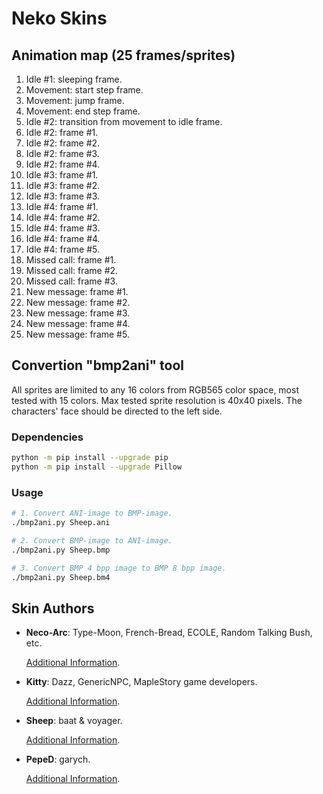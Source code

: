 Neko Skins
==========

## Animation map (25 frames/sprites)

1. Idle #1: sleeping frame.
2. Movement: start step frame.
3. Movement: jump frame.
4. Movement: end step frame.
5. Idle #2: transition from movement to idle frame.
6. Idle #2: frame #1.
7. Idle #2: frame #2.
8. Idle #2: frame #3.
9. Idle #2: frame #4.
10. Idle #3: frame #1.
11. Idle #3: frame #2.
12. Idle #3: frame #3.
13. Idle #4: frame #1.
14. Idle #4: frame #2.
15. Idle #4: frame #3.
16. Idle #4: frame #4.
17. Idle #4: frame #5.
18. Missed call: frame #1.
19. Missed call: frame #2.
20. Missed call: frame #3.
21. New message: frame #1.
22. New message: frame #2.
23. New message: frame #3.
24. New message: frame #4.
25. New message: frame #5.

## Convertion "bmp2ani" tool

All sprites are limited to any 16 colors from RGB565 color space, most tested with 15 colors. Max tested sprite resolution is 40x40 pixels. The characters' face should be directed to the left side.

### Dependencies

```bash
python -m pip install --upgrade pip
python -m pip install --upgrade Pillow
```

### Usage

```bash
# 1. Convert ANI-image to BMP-image.
./bmp2ani.py Sheep.ani

# 2. Convert BMP-image to ANI-image.
./bmp2ani.py Sheep.bmp

# 3. Convert BMP 4 bpp image to BMP 8 bpp image.
./bmp2ani.py Sheep.bm4
```

## Skin Authors

* **Neco-Arc**: Type-Moon, French-Bread, ECOLE, Random Talking Bush, etc.

    [Additional Information](https://www.spriters-resource.com/playstation_2/mbaa/sheet/28104/).

* **Kitty**: Dazz, GenericNPC, MapleStory game developers.

    [Additional Information](https://www.spriters-resource.com/pc_computer/maplestory/sheet/21897/).

* **Sheep**: baat & voyager.

    [Additional Information](https://forum.motofan.ru/index.php?s=&showtopic=165504&view=findpost&p=1371628).

* **PepeD**: garych.

    [Additional Information](https://knowyourmeme.com/memes/peped).
